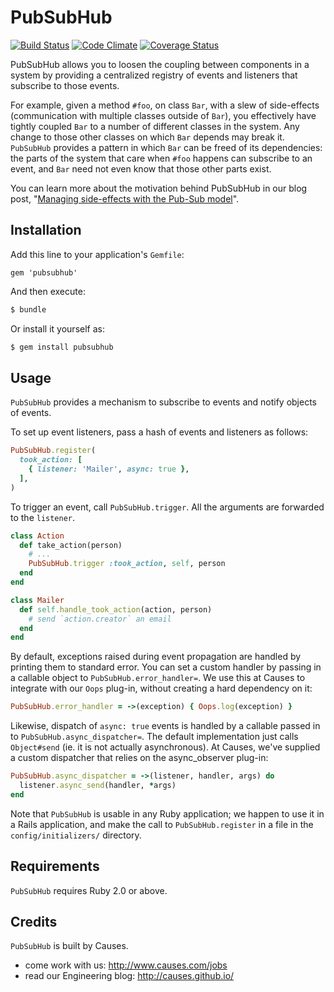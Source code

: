 # PubSubHub

[![Build Status](https://travis-ci.org/causes/pubsubhub.png)](https://travis-ci.org/causes/pubsubhub)
[![Code Climate](https://codeclimate.com/github/causes/pubsubhub.png)](https://codeclimate.com/github/causes/pubsubhub)
[![Coverage Status](https://coveralls.io/repos/causes/pubsubhub/badge.png?branch=master)](https://coveralls.io/r/causes/pubsubhub)

PubSubHub allows you to loosen the coupling between components in a system by
providing a centralized registry of events and listeners that subscribe to those
events.

For example, given a method `#foo`, on class `Bar`, with a slew of side-effects
(communication with multiple classes outside of `Bar`), you effectively have
tightly coupled `Bar` to a number of different classes in the system. Any change
to those other classes on which `Bar` depends may break it. `PubSubHub` provides
a pattern in which `Bar` can be freed of its dependencies: the parts of the
system that care when `#foo` happens can subscribe to an event, and `Bar` need
not even know that those other parts exist.

You can learn more about the motivation behind PubSubHub in our blog post,
"[Managing side-effects with the Pub-Sub
model](http://causes.github.io/blog/2013/08/08/managing-side-effects-with-the-publish-subscribe-model/)".

## Installation

Add this line to your application's `Gemfile`:

    gem 'pubsubhub'

And then execute:

```bash
$ bundle
```

Or install it yourself as:

```bash
$ gem install pubsubhub
```

## Usage

`PubSubHub` provides a mechanism to subscribe to events and notify objects of
events.

To set up event listeners, pass a hash of events and listeners as follows:

```ruby
PubSubHub.register(
  took_action: [
    { listener: 'Mailer', async: true },
  ],
)
```

To trigger an event, call `PubSubHub.trigger`. All the arguments are
forwarded to the `listener`.

```ruby
class Action
  def take_action(person)
    # ...
    PubSubHub.trigger :took_action, self, person
  end
end

class Mailer
  def self.handle_took_action(action, person)
    # send `action.creator` an email
  end
end
```

By default, exceptions raised during event propagation are handled by printing
them to standard error. You can set a custom handler by passing in a callable
object to `PubSubHub.error_handler=`. We use this at Causes to integrate with
our `Oops` plug-in, without creating a hard dependency on it:

```ruby
PubSubHub.error_handler = ->(exception) { Oops.log(exception) }
```

Likewise, dispatch of `async: true` events is handled by a callable passed in
to `PubSubHub.async_dispatcher=`. The default implementation just calls
`Object#send` (ie. it is not actually asynchronous). At Causes, we've supplied
a custom dispatcher that relies on the async_observer plug-in:

```ruby
PubSubHub.async_dispatcher = ->(listener, handler, args) do
  listener.async_send(handler, *args)
end
```

Note that `PubSubHub` is usable in any Ruby application; we happen to use it in
a Rails application, and make the call to `PubSubHub.register` in a file in the
`config/initializers/` directory.

## Requirements

`PubSubHub` requires Ruby 2.0 or above.

## Credits

`PubSubHub` is built by Causes.

- come work with us: http://www.causes.com/jobs
- read our Engineering blog: http://causes.github.io/
